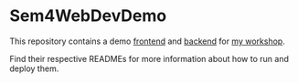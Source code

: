 # Sem4WebDevDemo

This repository contains a demo [frontend](./Frontend) and [backend](./Backend) for [my workshop](https://h3x4d3c1m4l.github.io/cicd-with-github-workshop-slides/).

Find their respective READMEs for more information about how to run and deploy them.
